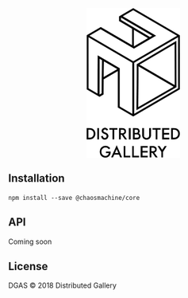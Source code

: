 <div align="center">
  <img align="center" src="https://raw.githubusercontent.com/distributedgallery/chaos-machine/master/.github/logo.png" height="300px" />
</div>

## Installation

```
npm install --save @chaosmachine/core
```

## API

Coming soon

## License

DGAS © 2018 Distributed Gallery
